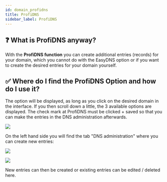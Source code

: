 ```yaml
---
id: domain_profidns
title: ProfiDNS
sidebar_label: ProfiDNS
---
```


## ❓ What is ProfiDNS anyway?

With the **ProfiDNS function** you can create additional entries (records) for your domain, which you cannot do with the EasyDNS option or if you want to create the desired entries for your domain yourself.

## ✅ Where do I find the ProfiDNS Option and how do I use it?

The option will be displayed, as long as you click on the desired domain in the interface.
If you then scroll down a little, the 3 available options are displayed.
The check mark at ProfiDNS must be clicked + saved so that you can make the entries in the DNS administration afterwards.

![](https://screensaver01.zap-hosting.com/index.php/s/aFXAQxJtoBFEkrf/preview)

On the left hand side you will find the tab "DNS administration" where you can create new entries: 

![](https://screensaver01.zap-hosting.com/index.php/s/6xsooM4GrmABgmS/preview)

![](https://screensaver01.zap-hosting.com/index.php/s/FGMFwb7E56jPktm/preview)

New entries can then be created or existing entries can be edited / deleted here.
